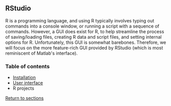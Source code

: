 ## RStudio

R is a programming language, and using R typically involves typing out commands into a console window, or running a script with a sequence of commands. However, a GUI does exist for R, to help streamline the process of saving/loading files, creating R data and script files, and setting internal options for R. Unfortunately, this GUI is somewhat barebones. Therefore, we will focus on the more feature-rich GUI provided by RStudio (which is most reminiscent of Matlab's interface).

### Table of contents

* [Installation](C02_P001_Installation.md)
* [User interface](C02_P002_RStudio_GUI.md)
* R projects

[Return to sections](C00_P002_Chapters.md)
